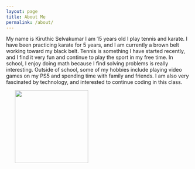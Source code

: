 ```yaml
---
layout: page
title: About Me
permalink: /about/
---
```


My name is Kiruthic Selvakumar
I am 15 years old 
I play tennis and karate. I have been practicing karate for 5 years, and I am currently a brown belt working toward my black belt. Tennis is something I have started recently, and I find it very fun and continue to play the sport in my free time. In school, I enjoy doing math because I find solving problems is really interesting. Outside of school, some of my hobbies include playing video games on my PS5 and spending time with family and friends. I am also very fascinated by technology, and interested to continue coding in this class.

<ul>
    <img src="{{site.baseurl}}}/images/Flag_of_India.svg.png" alte="karateguy" width="200" height="200">
</ul>
